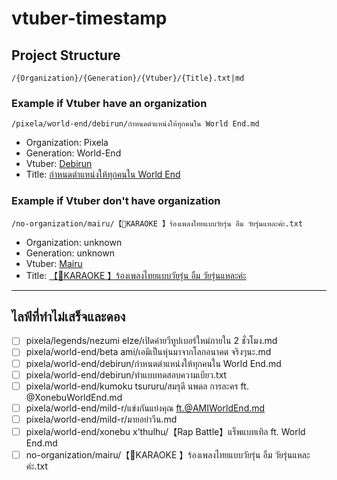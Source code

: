 # vtuber-timestamp

## Project Structure

`/{Organization}/{Generation}/{Vtuber}/{Title}.txt|md`

### Example if Vtuber have an organization

`/pixela/world-end/debirun/กำหนดตำแหน่งให้ทุกคนใน World End.md`

- Organization: Pixela
- Generation: World-End
- Vtuber: [Debirun](https://www.youtube.com/@DebirunWorldEnd)
- Title: [กำหนดตำแหน่งให้ทุกคนใน World End](https://www.youtube.com/watch?v=xxs--buslo4)

### Example if Vtuber don't have organization

`/no-organization/mairu/【🔴KARAOKE 】ร้องเพลงไทยแบบวัยรุ่น อืม วัยรุ่นแหละค่ะ.txt`

- Organization: unknown
- Generation: unknown
- Vtuber: [Mairu](https://www.youtube.com/@mairu_VT)
- Title: [【🔴KARAOKE 】ร้องเพลงไทยแบบวัยรุ่น อืม วัยรุ่นแหละค่ะ](https://www.youtube.com/watch?v=4qy_e9zNAaY)

---

## ไลฟ์ที่ทำไม่เสร็จและดอง

- [ ] pixela/legends/nezumi elze/เปิดค่ายวีทูปเบอร์ใหม่ภายใน 2 ชั่วโมง.md
- [ ] pixela/world-end/beta ami/เอมิเป็นหุ่นมาจากโลกอนาคต จริงๆนะ.md
- [ ] pixela/world-end/debirun/กำหนดตำแหน่งให้ทุกคนใน World End.md
- [ ] pixela/world-end/debirun/ทำแบบทดสอบความเบียว.txt
- [ ] pixela/world-end/kumoku tsururu/สมรุดี นพดล การละคร ft. @XonebuWorldEnd.md
- [ ] pixela/world-end/mild-r/แข่งกันแย่งคุณ ft.@AMIWorldEnd.md
- [ ] pixela/world-end/mild-r/มายอย่าวีน.md
- [ ] pixela/world-end/xonebu x’thulhu/【Rap Battle】แร็พแบทเทิล ft. World End.md
- [ ] no-organization/mairu/【🔴KARAOKE 】ร้องเพลงไทยแบบวัยรุ่น อืม วัยรุ่นแหละค่ะ.txt
